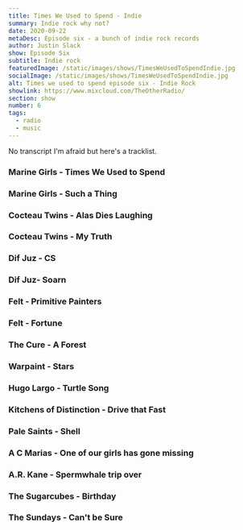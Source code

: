 ```yaml
---
title: Times We Used to Spend - Indie
summary: Indie rock why not?
date: 2020-09-22
metaDesc: Episode six - a bunch of indie rock records
author: Justin Slack
show: Episode Six
subtitle: Indie rock
featuredImage: /static/images/shows/TimesWeUsedToSpendIndie.jpg
socialImage: /static/images/shows/TimesWeUsedToSpendIndie.jpg
alt: Times we used to spend episode six - Indie Rock
showlink: https://www.mixcloud.com/TheOtherRadio/
section: show
number: 6
tags:
  - radio
  - music
---
```


No transcript I'm afraid but here's a tracklist.

### Marine Girls - Times We Used to Spend

### Marine Girls - Such a Thing

### Cocteau Twins - Alas Dies Laughing

### Cocteau Twins - My Truth

### Dif Juz - CS

### Dif Juz- Soarn

### Felt - Primitive Painters

### Felt - Fortune

### The Cure - A Forest

### Warpaint - Stars

### Hugo Largo - Turtle Song

### Kitchens of Distinction - Drive that Fast

### Pale Saints - Shell

### A C Marias - One of our girls has gone missing

### A.R. Kane - Spermwhale trip over

### The Sugarcubes - Birthday

### The Sundays - Can't be Sure